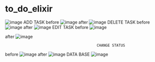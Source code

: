 # to_do_elixir

![image](https://user-images.githubusercontent.com/111751471/207793680-47bbe43d-005a-4fc2-976d-f5ddcda71b22.png)
                                               ADD TASK
before
![image](https://user-images.githubusercontent.com/111751471/207794315-323b99fe-e235-4a12-b617-7865716a6203.png)
after
![image](https://user-images.githubusercontent.com/111751471/207794631-252046dc-b8b5-4727-bb7a-807a0bacc365.png)
                                             DELETE TASK 
before
![image](https://user-images.githubusercontent.com/111751471/207794757-b650df7a-e51f-4664-b33a-c5a625b2dc8b.png)
after
![image](https://user-images.githubusercontent.com/111751471/207795025-8bfd6f60-c8ee-41ae-ae6a-7810ef7eebd5.png)
                                              EDIT TASK
before
![image](https://user-images.githubusercontent.com/111751471/207798208-9fffdb2d-1c9a-41c4-8c76-f44e6505d6f7.png)

after
![image](https://user-images.githubusercontent.com/111751471/207798462-d84e20be-9254-441c-ac24-b91dbe892a48.png)

                                              CHANGE STATUS
before
![image](https://user-images.githubusercontent.com/111751471/207795890-bd14d185-a395-47a1-a179-49c39832f088.png)
after
![image](https://user-images.githubusercontent.com/111751471/207795738-22440602-62d3-4da1-9cfb-20c094c36eb9.png)
                                              DATA BASE
![image](https://user-images.githubusercontent.com/111751471/207797609-4f56b3f1-8020-446e-bc43-158999d521df.png)


